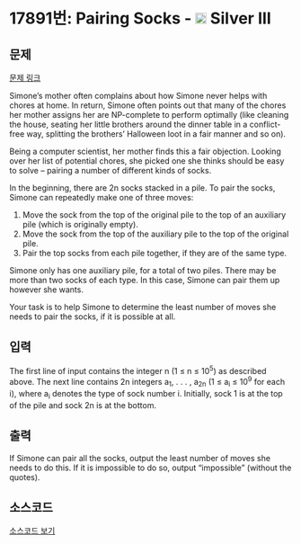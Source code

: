 # 17891번: Pairing Socks - <img src="https://static.solved.ac/tier_small/8.svg" style="height:20px" /> Silver III

<!-- performance -->

<!-- 문제 제출 후 깃허브에 푸시를 했을 때 제출한 코드의 성능이 입력될 공간입니다.-->

<!-- end -->

## 문제

[문제 링크](https://boj.kr/17891)


<p>Simone’s mother often complains about how Simone never helps with chores at home. In return, Simone often points out that many of the chores her mother assigns her are NP-complete to perform optimally (like cleaning the house, seating her little brothers around the dinner table in a conflict-free way, splitting the brothers’ Halloween loot in a fair manner and so on).</p>

<p>Being a computer scientist, her mother finds this a fair objection. Looking over her list of potential chores, she picked one she thinks should be easy to solve – pairing a number of different kinds of socks.</p>

<p>In the beginning, there are 2n socks stacked in a pile. To pair the socks, Simone can repeatedly make one of three moves:</p>

<ol>
<li>Move the sock from the top of the original pile to the top of an auxiliary pile (which is originally empty).</li>
<li>Move the sock from the top of the auxiliary pile to the top of the original pile.</li>
<li>Pair the top socks from each pile together, if they are of the same type.</li>
</ol>

<p>Simone only has one auxiliary pile, for a total of two piles. There may be more than two socks of each type. In this case, Simone can pair them up however she wants.</p>

<p>Your task is to help Simone to determine the least number of moves she needs to pair the socks, if it is possible at all.</p>



## 입력


<p>The first line of input contains the integer n (1 ≤ n ≤ 10<sup>5</sup>) as described above. The next line contains 2n integers a<sub>1</sub>, . . . , a<sub>2n</sub> (1 ≤ a<sub>i</sub> ≤ 10<sup>9</sup> for each i), where a<sub>i</sub> denotes the type of sock number i. Initially, sock 1 is at the top of the pile and sock 2n is at the bottom.</p>



## 출력


<p>If Simone can pair all the socks, output the least number of moves she needs to do this. If it is impossible to do so, output “impossible” (without the quotes).</p>



## 소스코드

[소스코드 보기](Pairing%20Socks.py)